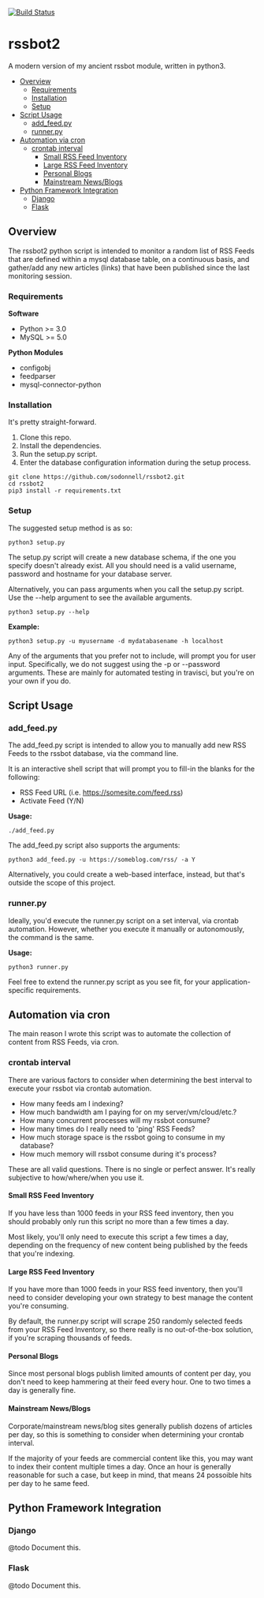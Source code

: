 [![Build Status](https://travis-ci.org/sodonnell/rssbot2.svg?branch=development)](https://travis-ci.org/sodonnell/rssbot2)

# rssbot2 

A modern version of my ancient rssbot module, written in python3.

<!-- TOC -->
- [Overview](#overview)
  - [Requirements](#requirements)
  - [Installation](#installation)
  - [Setup](#setup)
- [Script Usage](#script-usage)
  - [add_feed.py](#addfeedpy)
  - [runner.py](#runnerpy)
- [Automation via cron](#automation-via-cron)
  - [crontab interval](#crontab-interval)
    - [Small RSS Feed Inventory](#small-rss-feed-inventory)
    - [Large RSS Feed Inventory](#large-rss-feed-inventory)
    - [Personal Blogs](#personal-blogs)
    - [Mainstream News/Blogs](#mainstream-newsblogs)
- [Python Framework Integration](#python-framework-integration)
  - [Django](#django)
  - [Flask](#flask)
<!-- /TOC -->

## Overview

The rssbot2 python script is intended to monitor a random list of RSS Feeds that are defined within a mysql database table, on a continuous basis, and gather/add any new articles (links) that have been published since the last monitoring session.

### Requirements

**Software**

* Python >= 3.0
* MySQL >= 5.0

**Python Modules**

* configobj
* feedparser
* mysql-connector-python

### Installation

It's pretty straight-forward.

1) Clone this repo.
2) Install the dependencies.
3) Run the setup.py script.
4) Enter the database configuration information during the setup process.

```
git clone https://github.com/sodonnell/rssbot2.git
cd rssbot2
pip3 install -r requirements.txt
```

### Setup

The suggested setup method is as so:

```
python3 setup.py
```

The setup.py script will create a new database schema, if the one you specify doesn't already exist. All you should need is a valid username, password and hostname for your database server.

Alternatively, you can pass arguments when you call the setup.py script. Use the --help argument to see the available arguments.

```
python3 setup.py --help
```

**Example:**

```
python3 setup.py -u myusername -d mydatabasename -h localhost
```

Any of the arguments that you prefer not to include, will prompt you for user input. Specifically, we do not suggest using the -p or --password arguments. These are mainly for automated testing in travisci, but you're on your own if you do.

## Script Usage

### add_feed.py

The add_feed.py script is intended to allow you to manually add new RSS Feeds to the rssbot database, via the command line.

It is an interactive shell script that will prompt you to fill-in the blanks for the following:

* RSS Feed URL (i.e. https://somesite.com/feed.rss)
* Activate Feed (Y/N)

**Usage:**

```
./add_feed.py
```

The add_feed.py script also supports the arguments:

```
python3 add_feed.py -u https://someblog.com/rss/ -a Y
```

Alternatively, you could create a web-based interface, instead, but that's outside the scope of this project.

### runner.py

Ideally, you'd execute the runner.py script on a set interval, via crontab automation. However, whether you execute it manually or autonomously, the command is the same.

**Usage:**

```
python3 runner.py
```

Feel free to extend the runner.py script as you see fit, for your application-specific requirements.

## Automation via cron

The main reason I wrote this script was to automate the collection of content from RSS Feeds, via cron.

### crontab interval

There are various factors to consider when determining the best interval to execute your rssbot via crontab automation.

* How many feeds am I indexing?
* How much bandwidth am I paying for on my server/vm/cloud/etc.?
* How many concurrent processes will my rssbot consume?
* How many times do I really need to 'ping' RSS Feeds?
* How much storage space is the rssbot going to consume in my database?
* How much memory will rssbot consume during it's process?

These are all valid questions. There is no single or perfect answer. It's really subjective to how/where/when you use it.

#### Small RSS Feed Inventory

If you have less than 1000 feeds in your RSS feed inventory, then you should probably only run this script no more than a few times a day. 

Most likely, you'll only need to execute this script a few times a day, depending on the frequency of new content being published by the feeds that you're indexing.

#### Large RSS Feed Inventory

If you have more than 1000 feeds in your RSS feed inventory, then you'll need to consider developing your own strategy to best manage the content you're consuming.

By default, the runner.py script will scrape 250 randomly selected feeds from your RSS Feed Inventory, so there really is no out-of-the-box solution, if you're scraping thousands of feeds.

#### Personal Blogs

Since most personal blogs publish limited amounts of content per day, you don't need to keep hammering at their feed every hour. One to two times a day is generally fine.

#### Mainstream News/Blogs

Corporate/mainstream news/blog sites generally publish dozens of articles per day, so this is something to consider when determining your crontab interval. 

If the majority of your feeds are commercial content like this, you may want to index their content multiple times a day. Once an hour is generally reasonable for such a case, but keep in mind, that means 24 possoible hits per day to he same feed.

## Python Framework Integration

### Django

@todo Document this.

### Flask

@todo Document this.
